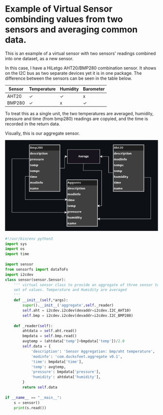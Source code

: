 # Example of Virtual Sensor combinding values from two sensors and averaging common data.

This is an example of a virtual sensor with two sensors' readings combined into one dataset, 
as a new sensor. 

In this case, I have a HiLetgo AHT20/BMP280 combination sensor.
It shows on the I2C bus as two separate devices yet it is in one package. The difference between the sensors can be seen in the table below.

|Sensor|Temperature|Humidity|Barometer|
|------|-----------|--------|---------|
|AHT20 |      ✓    |   ✓    |    x    |
|BMP280|      ✓    |   x    |    ✓    |

To treat this as a single unit, the two temperatures are averaged, humidity, pressure and time (from bmp280) readings are copyied, and the time is recorded in the return data.

Visually, this is our aggregate sensor.

![](aggregate.png)

```python
#!/usr/bin/env python3
import sys
import os
import time

import sensor
from sensorfs import dataToFs
import i2cdev
class sensor(sensor.Sensor):
	''' virtual sensor class to provide an aggregate of three sensor to one
	set of values. Temperature and Humidity are averaged
	'''
	def __init__(self,*args):
		super().__init__('aggregate',self._reader)
		self.aht = i2cdev.i2cdev(devaddr=i2cdev.I2C_AHT10)
		self.bmp = i2cdev.i2cdev(devaddr=i2cdev.I2C_BMP280)

	def _reader(self):
		ahtdata = self.aht.read()
		bmpdata = self.bmp.read()
		avgtemp = (ahtdata['temp']+bmpdata['temp'])/2.0
		self.data = {
			'description': 'Sensor Aggregation: bmp/aht temperature',
			'modinfo': 'com.ducksfeet.aggregate v0.1',
			'time': bmpdata['time'],
			'temp': avgtemp,
			'pressure': bmpdata['pressure'],
			'humidity': ahtdata['humidity'],
		}
		return self.data

if __name__ == "__main__":
	s = sensor()
	print(s.read())
```
